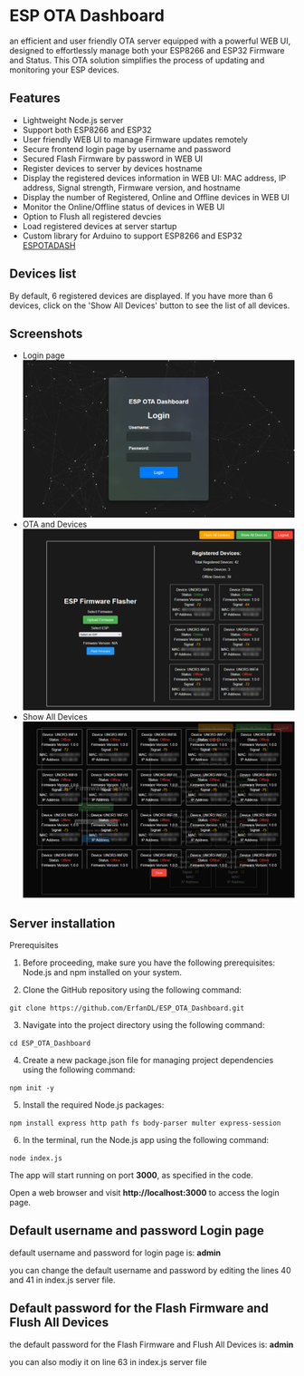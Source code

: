 # ESP OTA Dashboard
an efficient and user friendly OTA server equipped with a powerful WEB UI, designed to effortlessly manage both your ESP8266 and ESP32 Firmware and Status. This OTA solution simplifies the process of updating and monitoring your ESP devices.

## Features
- Lightweight Node.js server
- Support both ESP8266 and ESP32
- User friendly WEB UI to manage Firmware updates remotely
- Secure frontend login page by username and password
- Secured Flash Firmware by password in WEB UI
- Register devices to server by devices hostname
- Display the registered devices information in WEB UI: MAC address, IP address, Signal strength, Firmware version, and hostname
- Display the number of Registered, Online and Offline devices in WEB UI
- Monitor the Online/Offline status of devices in WEB UI
- Option to Flush all registered devcies
- Load registered devices at server startup
- Custom library for Arduino to support ESP8266 and ESP32 [ESPOTADASH](https://github.com/ErfanDL/ESPOTADASH_Library)

## Devices list
By default, 6 registered devices are displayed. If you have more than 6 devices, click on the 'Show All Devices' button to see the list of all devices.

## Screenshots
- Login page
![](doc/login.png)
- OTA and Devices
![](doc/devices.jpg)
- Show All Devices
![](doc/all.jpg)

## Server installation
Prerequisites

1. Before proceeding, make sure you have the following prerequisites: Node.js and npm installed on your system.

2. Clone the GitHub repository using the following command:

`git clone https://github.com/ErfanDL/ESP_OTA_Dashboard.git`

3. Navigate into the project directory using the following command:

`cd ESP_OTA_Dashboard`

4. Create a new package.json file for managing project dependencies using the following command:

`npm init -y`

5. Install the required Node.js packages:

`npm install express http path fs body-parser multer express-session`

6. In the terminal, run the Node.js app using the following command:

`node index.js`

The app will start running on port **3000**, as specified in the code.

Open a web browser and visit **http://localhost:3000** to access the login page.

## Default username and password Login page
default username and password for login page is: **admin** 

you can change the default username and password by editing the lines 40 and 41 in index.js server file.

## Default password for the Flash Firmware and Flush All Devices
the default password for the Flash Firmware and Flush All Devices is: **admin** 

you can also modiy it on line 63 in index.js server file

